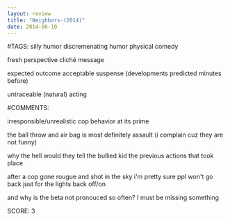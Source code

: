 ```yaml
---
layout: review
title: "Neighbors-(2014)"
date: 2014-06-10
---
```


#TAGS:
silly humor
discremenating humor
physical comedy

fresh perspective
cliché message

expected outcome
acceptable suspense (developments predicted minutes before)

untraceable (natural) acting

#COMMENTS:

irresponsible/unrealistic cop behavior at its prime

the ball throw and air bag is most definitely assault (i complain cuz they are not funny)

why the hell would they tell the bullied kid the previous actions that took place

after a cop gone rougue and shot in the sky i'm pretty sure ppl won't go back just for the lights back off/on

and why is the beta not pronouced so often? I must be missing something





SCORE:
3
